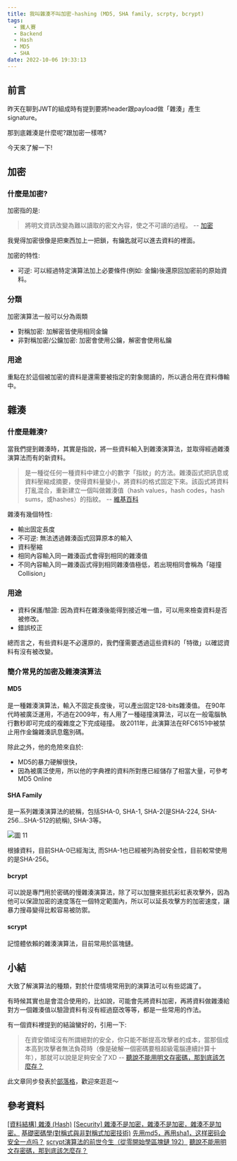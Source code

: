 ```yaml
---
title: 我叫雜湊不叫加密-hashing (MD5, SHA family, scrpty, bcrypt)
tags:
  - 鐵人賽
  - Backend
  - Hash
  - MD5
  - SHA
date: 2022-10-06 19:33:13
---
```

## 前言
昨天在聊到JWT的組成時有提到要將header跟payload做「雜湊」產生signature。

那到底雜湊是什麼呢?跟加密一樣嗎?

今天來了解一下!

<!-- more -->

## 加密
### 什麼是加密?
加密指的是: 
> 將明文資訊改變為難以讀取的密文內容，使之不可讀的過程。
> -- [加密](https://zh.wikipedia.org/zh-tw/%E5%8A%A0%E5%AF%86)

我覺得加密很像是把東西加上一把鎖，有鑰匙就可以進去資料的裡面。

加密的特性:
- 可逆: 可以經過特定演算法加上必要條件(例如: 金鑰)後還原回加密前的原始資料。

### 分類
加密演算法一般可以分為兩類
- 對稱加密: 加解密皆使用相同金鑰
- 非對稱加密/公鑰加密: 加密會使用公鑰，解密會使用私鑰

### 用途
重點在於這個被加密的資料是還需要被指定的對象閱讀的，所以適合用在資料傳輸中。

## 雜湊

### 什麼是雜湊?
當我們提到雜湊時，其實是指說，將一些資料輸入到雜湊演算法，並取得經過雜湊演算法而有的新資料。

> 是一種從任何一種資料中建立小的數字「指紋」的方法。雜湊函式把訊息或資料壓縮成摘要，使得資料量變小，將資料的格式固定下來。該函式將資料打亂混合，重新建立一個叫做雜湊值（hash values，hash codes，hash sums，或hashes）的指紋。
> -- [維基百科](https://zh.wikipedia.org/zh-tw/%E6%95%A3%E5%88%97%E5%87%BD%E6%95%B8)

雜湊有幾個特性:
- 輸出固定長度
- 不可逆: 無法透過雜湊函式回算原本的輸入
- 資料壓縮
- 相同內容輸入同一雜湊函式會得到相同的雜湊值
- 不同內容輸入同一雜湊函式得到相同雜湊值極低，若出現相同會稱為「碰撞Collision」

### 用途
- 資料保護/驗證: 因為資料在雜湊後能得到接近唯一值，可以用來檢查資料是否被修改。
- 錯誤校正

總而言之，有些資料是不必還原的，我們僅需要透過這些資料的「特徵」以確認資料有沒有被改變。

### 簡介常見的加密及雜湊演算法
#### MD5
是一種雜湊演算法，輸入不固定長度後，可以產出固定128-bits雜湊值。
在90年代時被廣泛運用，不過在2009年，有人用了一種碰撞演算法，可以在一般電腦執行數秒即可完成的複雜度之下完成碰撞。
故2011年，此演算法在RFC6151中被禁止用作金鑰雜湊訊息鑑別碼。

除此之外，他的危險來自於:
- MD5的暴力硬解很快，
- 因為被廣泛使用，所以他的字典裡的資料所對應已經儲存了相當大量，可參考MD5 Online

#### SHA Family
是一系列雜湊演算法的統稱，包括SHA-0, SHA-1, SHA-2(是SHA-224, SHA-256...SHA-512的統稱), SHA-3等。

![圖 11](https://i.imgur.com/0R6oa62.png)  

根據資料，目前SHA-0已經淘汰, 而SHA-1也已經被列為弱安全性，目前較常使用的是SHA-256。

#### bcrypt
可以說是專門用於密碼的慢雜湊演算法，除了可以加鹽來抵抗彩虹表攻擊外，因為他可以保證加密的速度落在一個特定範圍內，所以可以延長攻擊方的加密速度，讓暴力搜尋變得比較容易被防禦。

#### scrypt
記憶體依賴的雜湊演算法，目前常用於區塊鏈。

## 小結
大致了解演算法的種類，對於什麼情境常用到的演算法可以有些認識了。

有時候其實也是會混合使用的，比如說，可能會先將資料加密，再將資料做雜湊給對方一個雜湊值以驗證資料有沒有經過竄改等等，都是一些常用的作法。

有一個資料裡提到的結論蠻好的，引用一下:
> 在資安領域沒有所謂絕對的安全，你只能不斷提高攻擊者的成本，當那個成本高到攻擊者無法負荷時（像是破解一個密碼要租超級電腦連續計算十年），那就可以說是足夠安全了XD
> -- [聽說不能用明文存密碼，那到底該怎麼存？](https://medium.com/starbugs/how-to-store-password-in-database-sefely-6b20f48def92)

此文章同步發表於[部落格](https://tim80411.github.io/code-blog/)，歡迎來逛逛～

## 參考資料
[[資料結構] 雜湊 (Hash)](https://ithelp.ithome.com.tw/articles/10208884)
[[Security] 雜湊不是加密，雜湊不是加密，雜湊不是加密。](https://dotblogs.com.tw/regionbbs/2017/09/21/hashing_is_not_encryption)
[基礎密碼學(對稱式與非對稱式加密技術)](https://medium.com/@RiverChan/%E5%9F%BA%E7%A4%8E%E5%AF%86%E7%A2%BC%E5%AD%B8-%E5%B0%8D%E7%A8%B1%E5%BC%8F%E8%88%87%E9%9D%9E%E5%B0%8D%E7%A8%B1%E5%BC%8F%E5%8A%A0%E5%AF%86%E6%8A%80%E8%A1%93-de25fd5fa537)
[先用md5，再用sha1，这样密码会安全一点吗？](https://www.zhihu.com/question/21668719/answer/2159366643)
[scrypt演算法的前世今生（從零開始學區塊鏈 192）](https://www.796t.com/content/1548055091.html)
[聽說不能用明文存密碼，那到底該怎麼存？](https://medium.com/starbugs/how-to-store-password-in-database-sefely-6b20f48def92)